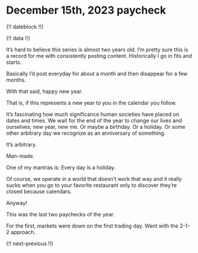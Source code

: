 # December 15th, 2023 paycheck

{!! dateblock !!}

{!! data !!}

It’s hard to believe this series is almost two years old. I’m pretty sure this is a record for me with consistently posting content. Historically I go in fits and starts.

Basically I’d post everyday for about a month and then disappear for a few months.

With that said, happy new year.

That is, if this represents a new year to you in the calendar you follow.

It’s fascinating how much significance human societies have placed on dates and times. We wait for the end of the year to change our lives and ourselves; new year, new me. Or maybe a birthday. Or a holiday. Or some other arbitrary day we recognize as an anniversary of something.

It’s arbitrary.

Man-made.

One of my mantras is: Every day is a holiday.

Of course, we operate in a world that doesn’t work that way and it really sucks when you go to your favorite restaurant only to discover they’re closed because calendars.

Anyway!

This was the last two paychecks of the year.

For the first, markets were down on the first trading day. Went with the 2-1-2 approach.

{!! next-previous !!}
